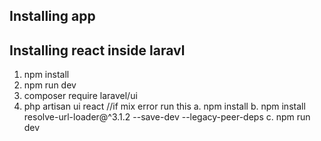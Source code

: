 ## Installing app

## Installing react inside laravl

1.  npm install
2.  npm run dev
3.  composer require laravel/ui
4.  php artisan ui react
        //if mix error run this
        a. npm install
        b. npm install resolve-url-loader@^3.1.2 --save-dev --legacy-peer-deps
        c. npm run dev
